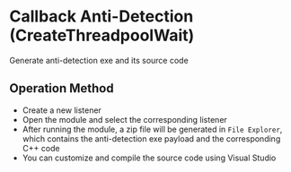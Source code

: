 # Callback Anti-Detection (CreateThreadpoolWait)

Generate anti-detection exe and its source code

## Operation Method
+ Create a new listener
+ Open the module and select the corresponding listener
+ After running the module, a zip file will be generated in `File Explorer`, which contains the anti-detection exe payload and the corresponding C++ code
+ You can customize and compile the source code using Visual Studio
